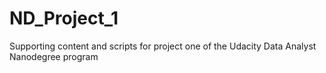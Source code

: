 # ND_Project_1
Supporting content and scripts for project one of the Udacity Data Analyst Nanodegree program
